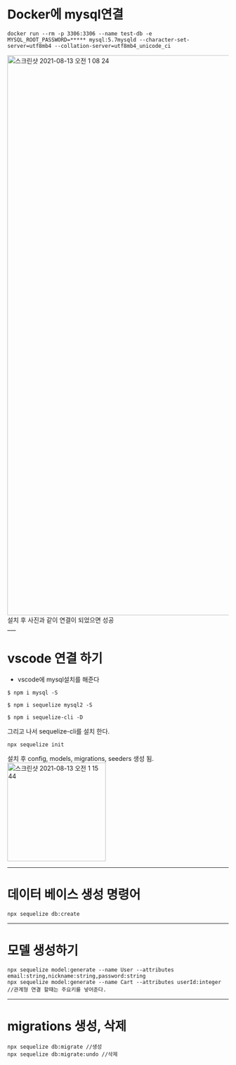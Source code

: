 # Docker에 mysql연결

```
docker run --rm -p 3306:3306 --name test-db -e MYSQL_ROOT_PASSWORD=***** mysql:5.7mysqld --character-set-server=utf8mb4 --collation-server=utf8mb4_unicode_ci
```

<img width="1273" alt="스크린샷 2021-08-13 오전 1 08 24" src="https://user-images.githubusercontent.com/85220179/129230568-1159b491-2b7b-4a0c-a679-5a96d6e83985.png">
설치 후 사진과 같이 연결이 되었으면 성공<br/>
___

# vscode 연결 하기

* vscode에 mysql설치를 해준다
```
$ npm i mysql -S

$ npm i sequelize mysql2 -S

$ npm i sequelize-cli -D
```
그리고 나서 sequelize-cli를 설치 한다.
```
npx sequelize init
```
설치 후 config, models, migrations, seeders 생성 됨.
<img width="224" alt="스크린샷 2021-08-13 오전 1 15 44" src="https://user-images.githubusercontent.com/85220179/129231739-f1d85035-50e0-40c3-be94-fdb3d353675f.png">

___

# 데이터 베이스 생성 명령어
```
npx sequelize db:create
```
___

# 모델 생성하기

```
npx sequelize model:generate --name User --attributes email:string,nickname:string,password:string
npx sequelize model:generate --name Cart --attributes userId:integer //관계형 연결 할때는 주요키를 넣어준다.
```
___

# migrations 생성, 삭제
```
npx sequelize db:migrate //생성
npx sequelize db:migrate:undo //삭제
```


